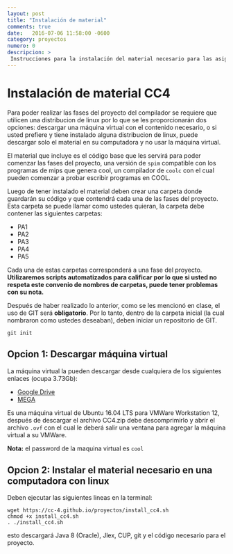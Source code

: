 ```yaml
---
layout: post
title: "Instalación de material"
comments: true
date:   2016-07-06 11:58:00 -0600
category: proyectos
numero: 0
descripcion: >
 Instrucciones para la instalación del material necesario para las asignaciones del proyecto
---
```


# Instalación de material CC4

Para poder realizar las fases del proyecto del compilador se requiere que utilicen una distribucion de linux por lo que se les proporcionarán dos opciones: descargar una máquina virtual con el contenido necesario, o si usted prefiere y tiene instalado alguna distribucion de linux, puede descargar solo el material en su computadora y no usar la máquina virtual.

El material que incluye es el código base que les servirá para poder comenzar las fases del proyecto, una versión de `spim` compatible con los programas de mips que genera cool, un compilador de `coolc` con el cual pueden comenzar a probar escribir programas en COOL.

Luego de tener instalado el material deben crear una carpeta donde guardarán su código y que contendrá cada una de las fases del proyecto. Esta carpeta se puede llamar como ustedes quieran, la carpeta debe contener las siguientes carpetas: 

* PA1
* PA2
* PA3
* PA4
* PA5

Cada una de estas carpetas corresponderá a una fase del proyecto. **Utilizaremos scripts automatizados para calificar por lo que si usted no respeta este convenio de nombres de carpetas, puede tener problemas con su nota.**

Después de haber realizado lo anterior, como se les mencionó en clase, el uso de GIT será **obligatorio**. Por lo tanto, dentro de la carpeta inicial (la cual nombraron como ustedes deseaban), deben iniciar un repositorio de GIT. 


```shell
git init
```

## Opcion 1: Descargar máquina virtual
La máquina virtual la pueden descargar desde cualquiera de los siguientes enlaces (ocupa 3.73Gb):

* [Google Drive](https://drive.google.com/file/d/0B5xlmAbvK4yAbFlRbUFBQnR3akk/view?usp=sharing)
* [MEGA](https://mega.nz/#!uQVWxLBa!5ILhjmsxK6dWBBNDEEyCHjccbbsA2dKmP-qwNOpcnSU)

Es una máquina virtual de Ubuntu 16.04 LTS para VMWare Workstation 12, después de descargar el archivo CC4.zip debe descomprimirlo y abrir el archivo `.ovf` con el cual le deberá salir una ventana para agregar la máquina virtual a su VMWare.

**Nota:** el password de la maquina virtual es `cool`

## Opcion 2: Instalar el material necesario en una computadora con linux
Deben ejecutar las siguientes lineas en la terminal: 

```shell
wget https://cc-4.github.io/proyectos/install_cc4.sh
chmod +x install_cc4.sh
. ./install_cc4.sh
```
esto descargará Java 8 (Oracle), Jlex, CUP, git y el código necesario para el proyecto.
